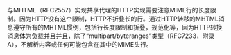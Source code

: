 与MHTML（RFC2557）实现共享代理的HTTP实现需要注意MIME行的长度限制。因为HTTP没有这个限制，HTTP不折叠长的行。通过HTTP转移的MHTML消息遵守所有的MHTML惯例，包括行长度限制和折叠，规范化等，因为HTTP转换消息体为负载并且并且，除了“multipart/byteranges”类型（RFC7233，附录A），不解析内容或任何可能包含在其中的MIME头行。